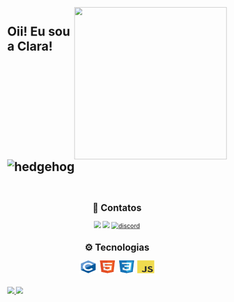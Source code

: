 


<img align="right" src="https://user-images.githubusercontent.com/83125929/123564771-063fb400-d791-11eb-8733-0e2e1b65dbe0.png" style="width:350px; height:350px; border: 50px; max-width:100%;">

# Oii! Eu sou a Clara! ![hedgehog](https://user-images.githubusercontent.com/61317250/118311580-7ab2e200-b4c6-11eb-98f5-0495e8e5a7cc.gif)
<br>
<div align="center">
    <h2>🔖 Contatos</h2>
</div>
<p align="center">
    <a href = "mailto:clarammenezes@gmail.com"><img src="https://img.shields.io/badge/-Gmail-%23333?style=for-the-badge&logo=gmail&logoColor=white" target="_blank"></a>
  <a href="https://www.linkedin.com/in/clarammenezes/" target="_blank"><img src="https://img.shields.io/badge/-LinkedIn-%230077B5?style=for-the-badge&logo=linkedin&logoColor=white" target="_blank"></a> 
  <a href="https://discord.com/users/341330733853310978">
        <img alt="discord" src="https://img.shields.io/badge/Discord-7289DA?style=for-the-badge&logo=discord&logoColor=white">
    </a>
  </p>
<div align="center">
  <h2>⚙ Tecnologias </h2>
  </div>
<p align="center">
  <img align="center" alt="c" height="30" width="40" src="https://raw.githubusercontent.com/devicons/devicon/9f4f5cdb393299a81125eb5127929ea7bfe42889/icons/c/c-original.svg">
  <img align="center" alt="html" height="30" width="40" src="https://raw.githubusercontent.com/devicons/devicon/9f4f5cdb393299a81125eb5127929ea7bfe42889/icons/html5/html5-original.svg">
  <img align="center" alt="css" height="30" width="40" src="https://raw.githubusercontent.com/devicons/devicon/9f4f5cdb393299a81125eb5127929ea7bfe42889/icons/css3/css3-original.svg">
  <img align="center" alt="java-script" height="30" width="40" src="https://raw.githubusercontent.com/devicons/devicon/9f4f5cdb393299a81125eb5127929ea7bfe42889/icons/javascript/javascript-original.svg">
</p>
  <br>
<a href="https://github.com/clarammenezes">
  <img height="180em" src="https://github-readme-stats.vercel.app/api?username=clarammenezes&show_icons=true&theme=dracula&include_all_commits=true&title_color=fffff1&bg_color=DEG,f38c8e,E6d0cf"/>
  <img height="180em" src="https://github-readme-stats.vercel.app/api/top-langs/?username=clarammenezes&langs_count=10&theme=dracula&title_color=fffff1&bg_color=DEG,f38c8e,E6d0cf"/> 

  <br>
<div> 

 </div>
